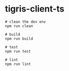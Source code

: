 # tigris-client-ts


```
# clean the dev env
npm run clean

# build
npm run build

# test 
npm run test

# lint
npm run lint
```